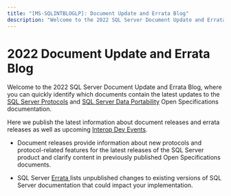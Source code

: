 ```yaml
---
title: "[MS-SQLINTBLOGLP]: Document Update and Errata Blog"
description: "Welcome to the 2022 SQL Server Document Update and Errata Blog, where you can quickly identify which documents contain the latest updates to the"
---
```


# 2022 Document Update and Errata Blog

<p>Welcome to the 2022 SQL Server Document Update and Errata Blog,
where you can quickly identify which documents contain the latest updates to
the <span><a href="https://docs.microsoft.com/en-us/openspecs/sql_server_protocols/ms-sqlprotlp/f16558b2-4561-45be-89c9-6f9114514c97">SQL
Server Protocols</a></span> and <span><a href="https://docs.microsoft.com/en-us/openspecs/sql_data_portability/ms-sqlportlp/f0ff9248-7365-4de7-bf69-63269c0c6776">SQL
Server Data Portability</a></span> Open Specifications documentation.</p>
<p>Here we publish the latest information about document
releases and errata releases as well as upcoming <span><a href="https://interopevents.com/en-us/">Interop Dev Events</a></span>.</p>
<ul><li><p><span><span><span>  
</span></span></span>Document releases provide
information about new protocols and protocol-related features for the latest
releases of the SQL Server product and clarify content in previously published
Open Specifications documents.</p>
</li><li><p><span><span><span>  
</span></span></span>SQL Server <span><a href="https://docs.microsoft.com/en-us/openspecs/sql_server_protocols/ms-sqlprotlp/a8a80849-b1b9-4da6-872a-fae5005302e9">Errata
</a></span>lists unpublished changes to existing versions of SQL Server
documentation that could impact your implementation.</p>
</li></ul>
                